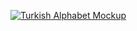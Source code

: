 [![Turkish Alphabet Mockup](https://turkishalphabet.veysel.co/assets/images/turkish-alphabet-mockup.png)](https://turkishalphabet.veysel.co)


